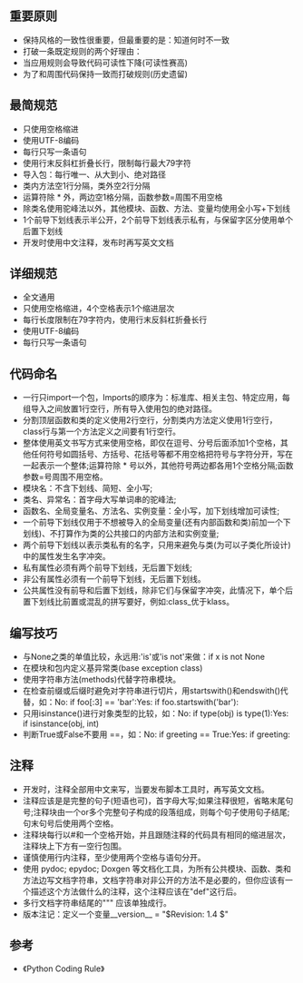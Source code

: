 ## 重要原则

* 保持风格的一致性很重要，但最重要的是：知道何时不一致
* 打破一条既定规则的两个好理由：
* 当应用规则会导致代码可读性下降(可读性赛高)
* 为了和周围代码保持一致而打破规则(历史遗留)

## 最简规范

* 只使用空格缩进
* 使用UTF-8编码
* 每行只写一条语句
* 使用行末反斜杠折叠长行，限制每行最大79字符
* 导入包：每行唯一、从大到小、绝对路径
* 类内方法空1行分隔，类外空2行分隔
* 运算符除 * 外，两边空1格分隔，函数参数=周围不用空格
* 除类名使用驼峰法以外，其他模块、函数、方法、变量均使用全小写+下划线
* 1个前导下划线表示半公开，2个前导下划线表示私有，与保留字区分使用单个后置下划线
* 开发时使用中文注释，发布时再写英文文档

## 详细规范

* 全文通用
* 只使用空格缩进，4个空格表示1个缩进层次
* 每行长度限制在79字符内，使用行末反斜杠折叠长行
* 使用UTF-8编码
* 每行只写一条语句

## 代码命名

* 一行只import一个包，Imports的顺序为：标准库、相关主包、特定应用，每组导入之间放置1行空行，所有导入使用包的绝对路径。
* 分割顶层函数和类的定义使用2行空行，分割类内方法定义使用1行空行，class行与第一个方法定义之间要有1行空行。
* 整体使用英文书写方式来使用空格，即仅在逗号、分号后面添加1个空格，其他任何符号如圆括号、方括号、花括号等都不用空格把符号与字符分开，写在一起表示一个整体;运算符除 * 号以外，其他符号两边都各用1个空格分隔;函数参数=号周围不用空格。
* 模块名：不含下划线、简短、全小写;
* 类名、异常名：首字母大写单词串的驼峰法;
* 函数名、全局变量名、方法名、实例变量：全小写，加下划线增加可读性;
* 一个前导下划线仅用于不想被导入的全局变量(还有内部函数和类)前加一个下划线)、不打算作为类的公共接口的内部方法和实例变量;
* 两个前导下划线以表示类私有的名字，只用来避免与类(为可以子类化所设计)中的属性发生名字冲突。
* 私有属性必须有两个前导下划线，无后置下划线;
* 非公有属性必须有一个前导下划线，无后置下划线。
* 公共属性没有前导和后置下划线，除非它们与保留字冲突，此情况下，单个后置下划线比前置或混乱的拼写要好，例如:class_优于klass。

## 编写技巧

* 与None之类的单值比较，永远用:'is'或'is not'来做：if x is not None
* 在模块和包内定义基异常类(base exception class)
* 使用字符串方法(methods)代替字符串模块。
* 在检查前缀或后缀时避免对字符串进行切片，用startswith()和endswith()代替，如：No: if foo[:3] == 'bar':Yes: if foo.startswith('bar'):
* 只用isinstance()进行对象类型的比较，如：No: if type(obj) is type(1):Yes: if isinstance(obj, int)
* 判断True或False不要用 ==，如：No: if greeting == True:Yes: if greeting:

## 注释

* 开发时，注释全部用中文来写，当要发布脚本工具时，再写英文文档。
* 注释应该是是完整的句子(短语也可)，首字母大写;如果注释很短，省略末尾句号;注释块由一个or多个完整句子构成的段落组成，则每个句子使用句子结尾;句末句号后使用两个空格。
* 注释块每行以#和一个空格开始，并且跟随注释的代码具有相同的缩进层次，注释块上下方有一空行包围。
* 谨慎使用行内注释，至少使用两个空格与语句分开。
* 使用 pydoc; epydoc; Doxgen 等文档化工具，为所有公共模块、函数、类和方法边写文档字符串，文档字符串对非公开的方法不是必要的，但你应该有一个描述这个方法做什么的注释，这个注释应该在"def"这行后。
* 多行文档字符串结尾的""" 应该单独成行。
* 版本注记：定义一个变量__version__ = "$Revision: 1.4 $"

## 参考
* 《Python Coding Rule》

